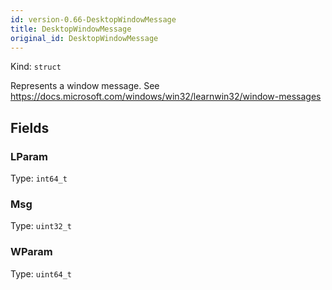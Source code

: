 ```yaml
---
id: version-0.66-DesktopWindowMessage
title: DesktopWindowMessage
original_id: DesktopWindowMessage
---
```


Kind: `struct`

Represents a window message. See https://docs.microsoft.com/windows/win32/learnwin32/window-messages

## Fields
### LParam
Type: `int64_t`

### Msg
Type: `uint32_t`

### WParam
Type: `uint64_t`

